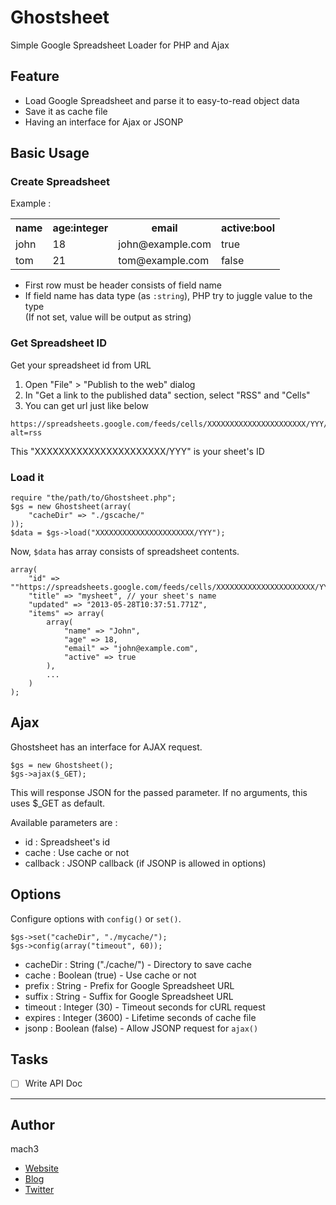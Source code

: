 
# Ghostsheet

Simple Google Spreadsheet Loader for PHP and Ajax

## Feature

- Load Google Spreadsheet and parse it to easy-to-read object data
- Save it as cache file
- Having an interface for Ajax or JSONP

## Basic Usage

### Create Spreadsheet

Example :

<table>
	<tr>
		<th>name</th>
		<th>age:integer</th>
		<th>email</th>
		<th>active:bool</th>
	</tr>
	<tr>
		<td>john</td>
		<td>18</td>
		<td>john@example.com</td>
		<td>true</td>
	</tr>
	<tr>
		<td>tom</td>
		<td>21</td>
		<td>tom@example.com</td>
		<td>false</td>
	</tr>
</table>

- First row must be header consists of field name
- If field name has data type (as `:string`), PHP try to juggle value to the type  
  (If not set, value will be output as string)


### Get Spreadsheet ID

Get your spreadsheet id from URL

1. Open "File" > "Publish to the web" dialog
2. In "Get a link to the published data" section, select "RSS" and "Cells"
3. You can get url just like below

```
https://spreadsheets.google.com/feeds/cells/XXXXXXXXXXXXXXXXXXXXXX/YYY/public/basic?alt=rss
```

This "XXXXXXXXXXXXXXXXXXXXXX/YYY" is your sheet's ID

### Load it

```
require "the/path/to/Ghostsheet.php";
$gs = new Ghostsheet(array(
	"cacheDir" => "./gscache/"
));
$data = $gs->load("XXXXXXXXXXXXXXXXXXXXXX/YYY");
```

Now, `$data` has array consists of spreadsheet contents.

```
array(
	"id" => ""https://spreadsheets.google.com/feeds/cells/XXXXXXXXXXXXXXXXXXXXXX/YYY/public/basic"",
	"title" => "mysheet", // your sheet's name
	"updated" => "2013-05-28T10:37:51.771Z",
	"items" => array(
		array(
			"name" => "John",
			"age" => 18,
			"email" => "john@example.com",
			"active" => true
		),
		...
	)
);
```

## Ajax

Ghostsheet has an interface for AJAX request.

```
$gs = new Ghostsheet();
$gs->ajax($_GET);
```

This will response JSON for the passed parameter.
If no arguments, this uses $_GET as default.

Available parameters are :

- id : Spreadsheet's id
- cache : Use cache or not
- callback : JSONP callback (if JSONP is allowed in options)

## Options

Configure options with `config()` or `set()`.

```
$gs->set("cacheDir", "./mycache/");
$gs->config(array("timeout", 60));
```

- cacheDir : String ("./cache/") - Directory to save cache
- cache : Boolean (true) - Use cache or not
- prefix : String - Prefix for Google Spreadsheet URL
- suffix : String - Suffix for Google Spreadsheet URL
- timeout : Integer (30) - Timeout seconds for cURL request
- expires : Integer (3600) - Lifetime seconds of cache file
- jsonp : Boolean (false) - Allow JSONP request for `ajax()`



## Tasks

- [ ] Write API Doc

-----

## Author

mach3

- [Website](http://www.mach3.jp)
- [Blog](http://blog.mach3.jp)
- [Twitter](http://twitter.com/mach3ss)
